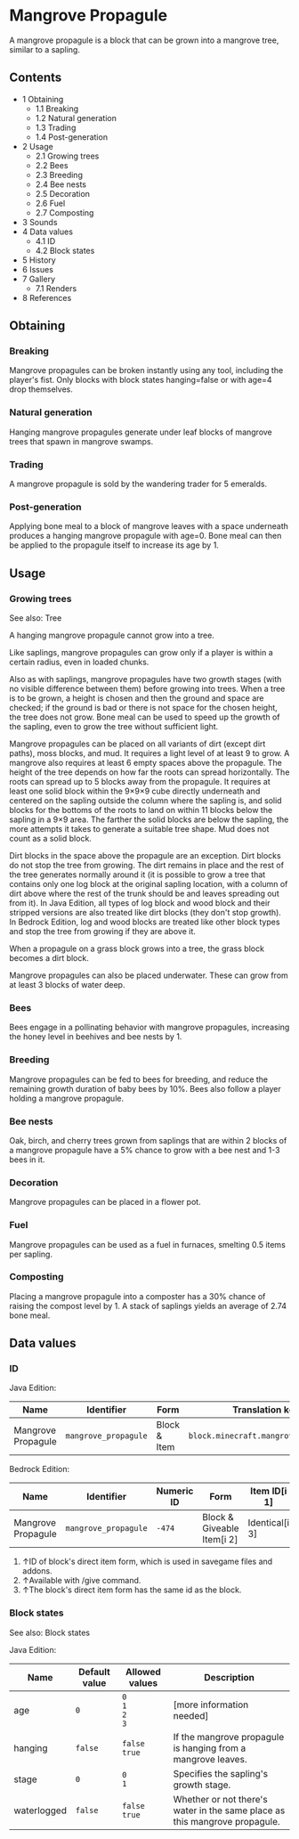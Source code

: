 # Mangrove Propagule
A mangrove propagule is a block that can be grown into a mangrove tree, similar to a sapling.

## Contents
- 1 Obtaining
	- 1.1 Breaking
	- 1.2 Natural generation
	- 1.3 Trading
	- 1.4 Post-generation
- 2 Usage
	- 2.1 Growing trees
	- 2.2 Bees
	- 2.3 Breeding
	- 2.4 Bee nests
	- 2.5 Decoration
	- 2.6 Fuel
	- 2.7 Composting
- 3 Sounds
- 4 Data values
	- 4.1 ID
	- 4.2 Block states
- 5 History
- 6 Issues
- 7 Gallery
	- 7.1 Renders
- 8 References

## Obtaining
### Breaking
Mangrove propagules can be broken instantly using any tool, including the player's fist. Only blocks with block states hanging=false or with age=4 drop themselves.

### Natural generation
Hanging mangrove propagules generate under leaf blocks of mangrove trees that spawn in mangrove swamps.

### Trading
A mangrove propagule is sold by the wandering trader for 5 emeralds.

### Post-generation
Applying bone meal to a block of mangrove leaves with a space underneath produces a hanging mangrove propagule with age=0. Bone meal can then be applied to the propagule itself to increase its age by 1.

## Usage
### Growing trees
See also: Tree

A hanging mangrove propagule cannot grow into a tree.

Like saplings, mangrove propagules can grow only if a player is within a certain radius, even in loaded chunks. 

Also as with saplings, mangrove propagules have two growth stages (with no visible difference between them) before growing into trees. When a tree is to be grown, a height is chosen and then the ground and space are checked; if the ground is bad or there is not space for the chosen height, the tree does not grow. Bone meal can be used to speed up the growth of the sapling, even to grow the tree without sufficient light.

Mangrove propagules can be placed on all variants of dirt (except dirt paths), moss blocks, and mud. It requires a light level of at least 9 to grow. A mangrove also requires at least 6 empty spaces above the propagule. The height of the tree depends on how far the roots can spread horizontally. The roots can spread up to 5 blocks away from the propagule. It requires at least one solid block within the 9×9×9 cube directly underneath and centered on the sapling outside the column where the sapling is, and solid blocks for the bottoms of the roots to land on within 11 blocks below the sapling in a 9×9 area. The farther the solid blocks are below the sapling, the more attempts it takes to generate a suitable tree shape. Mud does not count as a solid block.

Dirt blocks in the space above the propagule are an exception. Dirt blocks do not stop the tree from growing. The dirt remains in place and the rest of the tree generates normally around it (it is possible to grow a tree that contains only one log block at the original sapling location, with a column of dirt above where the rest of the trunk should be and leaves spreading out from it). In Java Edition, all types of log block and wood block and their stripped versions are also treated like dirt blocks (they don't stop growth). In Bedrock Edition, log and wood blocks are treated like other block types and stop the tree from growing if they are above it.

When a propagule on a grass block grows into a tree, the grass block becomes a dirt block.

Mangrove propagules can also be placed underwater.  These can grow from at least 3 blocks of water deep.

### Bees
Bees engage in a pollinating behavior with mangrove propagules, increasing the honey level in beehives and bee nests by 1.

### Breeding
Mangrove propagules can be fed to bees for breeding, and reduce the remaining growth duration of baby bees by 10%. Bees also follow a player holding a mangrove propagule.

### Bee nests
Oak, birch, and cherry trees grown from saplings that are within 2 blocks of a mangrove propagule have a 5% chance to grow with a bee nest and 1-3 bees in it.

### Decoration
Mangrove propagules can be placed in a flower pot.

### Fuel
Mangrove propagules can be used as a fuel in furnaces, smelting 0.5 items per sapling.

### Composting
Placing a mangrove propagule into a composter has a 30% chance of raising the compost level by 1. A stack of saplings yields an average of 2.74 bone meal.

## Data values
### ID
Java Edition:

| Name               | Identifier           | Form         | Translation key                      |
|--------------------|----------------------|--------------|--------------------------------------|
| Mangrove Propagule | `mangrove_propagule` | Block & Item | `block.minecraft.mangrove_propagule` |

Bedrock Edition:

| Name               | Identifier           | Numeric ID | Form                       | Item ID[i 1]   | Translation key                |
|--------------------|----------------------|------------|----------------------------|----------------|--------------------------------|
| Mangrove Propagule | `mangrove_propagule` | `-474`     | Block & Giveable Item[i 2] | Identical[i 3] | `tile.mangrove_propagule.name` |

1. ↑ID of block's direct item form, which is used in savegame files and addons.
2. ↑Available with /give command.
3. ↑The block's direct item form has the same id as the block.

### Block states
See also: Block states

Java Edition:

| Name        | Default value | Allowed values              | Description                                                                |
|-------------|---------------|-----------------------------|----------------------------------------------------------------------------|
| age         | `0`           | `0`<br/>`1`<br/>`2`<br/>`3` | [more information needed]                                                  |
| hanging     | `false`       | `false`<br/>`true`          | If the mangrove propagule is hanging from a mangrove leaves.               |
| stage       | `0`           | `0`<br/>`1`                 | Specifies the sapling's growth stage.                                      |
| waterlogged | `false`       | `false`<br/>`true`          | Whether or not there's water in the same place as this mangrove propagule. |


